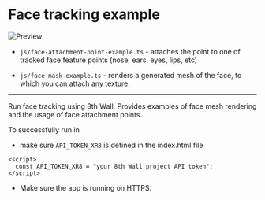 # Face tracking example

![Preview](previews/face-tracking.webp?raw=true "Simple Image target")

- `js/face-attachment-point-example.ts` - attaches the point to one of tracked face feature points (nose, ears, eyes, lips, etc)

- `js/face-mask-example.ts` - renders a generated mesh of the face, to which you can attach any texture.
___

Run face tracking using 8th Wall. Provides examples of face mesh rendering and the usage of face attachment points.

To successfully run in 
- make sure `API_TOKEN_XR8` is defined in the index.html file
```
<script>
  const API_TOKEN_XR8 = "your 8th Wall project API token";
</script>
```

- Make sure the app is running on HTTPS.